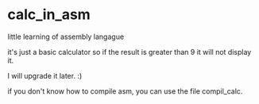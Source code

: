 # calc_in_asm
little learning of assembly langague

it's just a basic calculator so if the result is greater than 9 it will not display it.

I will upgrade it later. :)

if you don't know how to compile asm, you can use the file compil_calc. 
